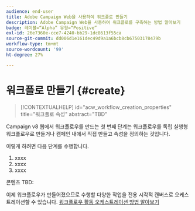 ```yaml
---
audience: end-user
title: Adobe Campaign Web을 사용하여 워크플로 만들기
description: Adobe Campaign Web을 사용하여 워크플로를 구축하는 방법 알아보기
badge: 레이블=“Alpha” 유형=“Positive”
exl-id: 26e7360e-cce7-4240-bb29-1dc8613f55ca
source-git-commit: dd006d1e161dec49d9a1a6bcb8cb67503178479b
workflow-type: tm+mt
source-wordcount: '99'
ht-degree: 27%

---
```



# 워크플로 만들기 {#create}

>[!CONTEXTUALHELP]
>id="acw_workflow_creation_properties"
>title="워크플로 속성"
>abstract="TBD"

Campaign v8 웹에서 워크플로우를 만드는 첫 번째 단계는 워크플로우를 독립 실행형 워크플로우로 만들거나 캠페인 내에서 직접 만들고 속성을 정의하는 것입니다.

이렇게 하려면 다음 단계를 수행합니다.

1. xxxx
1. xxxx
1. xxxx

콘텐츠 TBD:

이제 워크플로우가 만들어졌으므로 수행할 다양한 작업을 전용 시각적 캔버스로 오케스트레이션할 수 있습니다. [워크플로우 활동 오케스트레이션 방법 알아보기](build-workflow.md)
